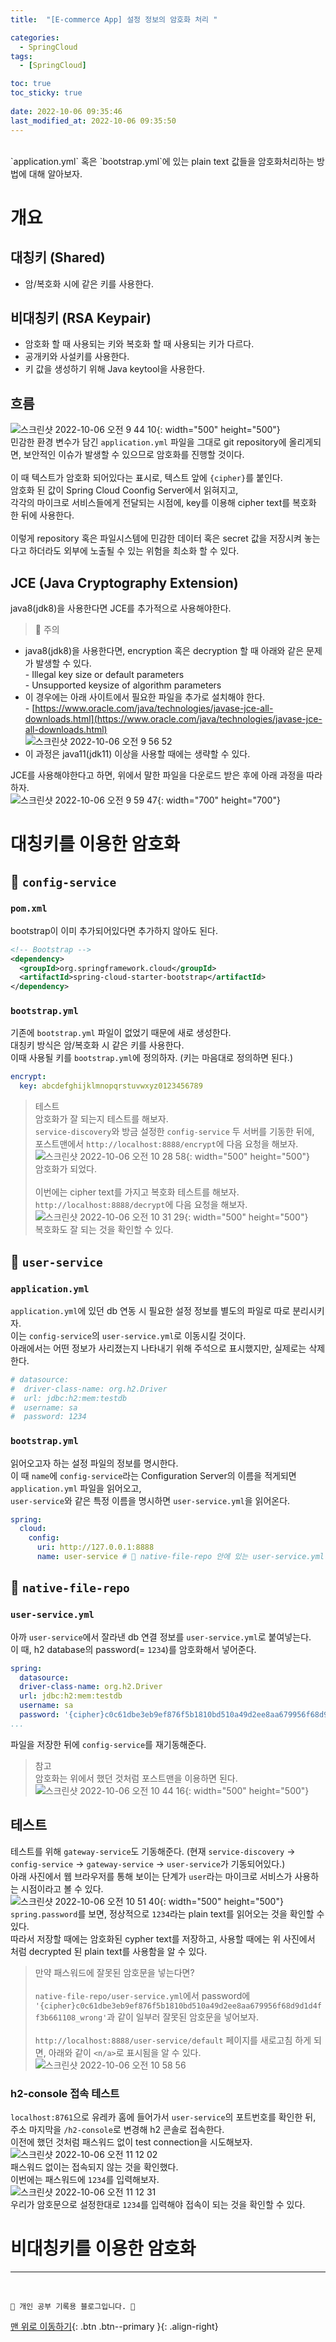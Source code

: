 ```yaml
---
title:  "[E-commerce App] 설정 정보의 암호화 처리 "

categories:
  - SpringCloud
tags:
  - [SpringCloud]

toc: true
toc_sticky: true
 
date: 2022-10-06 09:35:46
last_modified_at: 2022-10-06 09:35:50
---
```


<br>
`application.yml` 혹은 `bootstrap.yml`에 있는 plain text 값들을 암호화처리하는 방법에 대해 알아보자.

# 개요
## 대칭키 (Shared)
- 암/복호화 시에 같은 키를 사용한다.

## 비대칭키 (RSA Keypair)
- 암호화 할 때 사용되는 키와 복호화 할 때 사용되는 키가 다르다.
- 공개키와 사설키를 사용한다.
- 키 값을 생성하기 위해 Java keytool을 사용한다.

## 흐름
![스크린샷 2022-10-06 오전 9 44 10](https://user-images.githubusercontent.com/59405576/194188883-2cde97ae-d121-4eeb-9808-7f46f40afd43.png){: width="500" height="500"}<br>
민감한 환경 변수가 담긴 `application.yml` 파일을 그대로 git repository에 올리게되면, 보안적인 이슈가 발생할 수 있으므로 암호화를 진행할 것이다.<br><br>
이 때 텍스트가 암호화 되어있다는 표시로, 텍스트 앞에 `{cipher}`를 붙인다.<br>
암호화 된 값이 Spring Cloud Coonfig Server에서 읽혀지고, <br>
각각의 마이크로 서비스들에게 전달되는 시점에, key를 이용해 cipher text를 복호화 한 뒤에 사용한다.<br><br>
이렇게 repository 혹은 파일시스템에 민감한 데이터 혹은 secret 값을 저장시켜 놓는다고 하더라도 외부에 노출될 수 있는 위험을 최소화 할 수 있다.

## JCE (Java Cryptography Extension)
java8(jdk8)을 사용한다면 JCE를 추가적으로 사용해야한다.
> 🚨 주의
- java8(jdk8)을 사용한다면, encryption 혹은 decryption 할 때 아래와 같은 문제가 발생할 수 있다.<br>- Illegal key size or default parameters<br>- Unsupported keysize of algorithm parameters
- 이 경우에는 아래 사이트에서 필요한 파일을 추가로 설치해야 한다.<br>- [https://www.oracle.com/java/technologies/javase-jce-all-downloads.html](https://www.oracle.com/java/technologies/javase-jce-all-downloads.html)<br>![스크린샷 2022-10-06 오전 9 56 52](https://user-images.githubusercontent.com/59405576/194189980-2f778c8c-8a87-4838-b9e1-ee624f3c4722.png)
- 이 과정은 java11(jdk11) 이상을 사용할 때에는 생략할 수 있다.

JCE를 사용해야한다고 하면, 위에서 말한 파일을 다운로드 받은 후에 아래 과정을 따라하자.<br>
![스크린샷 2022-10-06 오전 9 59 47](https://user-images.githubusercontent.com/59405576/194190340-92d8cb1c-991d-4f4a-8961-d4e022b042e4.png){: width="700" height="700"}

# 대칭키를 이용한 암호화
## 🍊 `config-service`
### `pom.xml`
bootstrap이 이미 추가되어있다면 추가하지 않아도 된다.
```xml
<!-- Bootstrap -->
<dependency>
  <groupId>org.springframework.cloud</groupId>
  <artifactId>spring-cloud-starter-bootstrap</artifactId>
</dependency>
```

### `bootstrap.yml`
기존에 `bootstrap.yml` 파일이 없었기 때문에 새로 생성한다.<br>
대칭키 방식은 암/복호화 시 같은 키를 사용한다.<br>
이때 사용될 키를 `bootstrap.yml`에 정의하자. (키는 마음대로 정의하면 된다.)
```yml
encrypt:
  key: abcdefghijklmnopqrstuvwxyz0123456789
```

> 테스트<br>
암호화가 잘 되는지 테스트를 해보자.<br>
`service-discovery`와 방금 설정한 `config-service` 두 서버를 기동한 뒤에,<br>
포스트맨에서 `http://localhost:8888/encrypt`에 다음 요청을 해보자.<br>
![스크린샷 2022-10-06 오전 10 28 58](https://user-images.githubusercontent.com/59405576/194193666-3bcc448f-3fe1-4257-ac1e-5d2a25616ae1.png){: width="500" height="500"}<br>
암호화가 되었다.<br><br>
이번에는 cipher text를 가지고 복호화 테스트를 해보자.<br>
`http://localhost:8888/decrypt`에 다음 요청을 해보자.<br>
![스크린샷 2022-10-06 오전 10 31 29](https://user-images.githubusercontent.com/59405576/194193947-7dba8727-344a-4574-a42d-d66c9558353b.png){: width="500" height="500"}<br>
복호화도 잘 되는 것을 확인할 수 있다.

## 🍊 `user-service`
### `application.yml`
`application.yml`에 있던 db 연동 시 필요한 설정 정보를 별도의 파일로 따로 분리시키자.<br>
이는 `config-service`의 `user-service.yml`로 이동시킬 것이다.<br>
아래에서는 어떤 정보가 사리졌는지 나타내기 위해 주석으로 표시했지만, 실제로는 삭제한다.
```yml
# datasource:
#  driver-class-name: org.h2.Driver
#  url: jdbc:h2:mem:testdb
#  username: sa
#  password: 1234
```

### `bootstrap.yml`
읽어오고자 하는 설정 파일의 정보를 명시한다.<br>
이 때 `name`에 `config-service`라는 Configuration Server의 이름을 적게되면 `application.yml` 파일을 읽어오고,<br>
`user-service`와 같은 특정 이름을 명시하면 `user-service.yml`을 읽어온다.
```yml
spring:
  cloud:
    config:
      uri: http://127.0.0.1:8888
      name: user-service # 🌟 native-file-repo 안에 있는 user-service.yml 파일을 읽어온다.
```

## 🍊 `native-file-repo`
### `user-service.yml`
아까 `user-service`에서 잘라낸 db 연결 정보를 `user-service.yml`로 붙여넣는다.<br>
이 때, h2 database의 password(= `1234`)를 암호화해서 넣어준다. <br>
```yml
spring:
  datasource:
  driver-class-name: org.h2.Driver
  url: jdbc:h2:mem:testdb
  username: sa
  password: '{cipher}c0c61dbe3eb9ef876f5b1810bd510a49d2ee8aa679956f68d9d1d4ff3b661108'
...
```
파일을 저장한 뒤에 `config-service`를 재기동해준다.

> 참고<br>
암호화는 위에서 했던 것처럼 포스트맨을 이용하면 된다.<br>
![스크린샷 2022-10-06 오전 10 44 16](https://user-images.githubusercontent.com/59405576/194195739-ec330646-ad70-4492-a2c8-06e3b10c2338.png){: width="500" height="500"}

## 테스트
테스트를 위해 `gateway-service`도 기동해준다. (현재 `service-discovery` -> `config-service` -> `gateway-service` -> `user-service`가 기동되어있다.)<br>
아래 사진에서 웹 브라우저를 통해 보이는 단계가 `user`라는 마이크로 서비스가 사용하는 시점이라고 볼 수 있다.<br>
![스크린샷 2022-10-06 오전 10 51 40](https://user-images.githubusercontent.com/59405576/194196535-328bf776-ce78-4235-bcbe-ddedc790e9b1.png){: width="500" height="500"}<br>
`spring.password`를 보면, 정상적으로 `1234`라는 plain text를 읽어오는 것을 확인할 수 있다.<br>
따라서 저장할 때에는 암호화된 cypher text를 저장하고, 사용할 때에는 위 사진에서 처럼 decrypted 된 plain text를 사용함을 알 수 있다.

> 만약 패스워드에 잘못된 암호문을 넣는다면?<br><br>
`native-file-repo/user-service.yml`에서 password에<br>
`'{cipher}c0c61dbe3eb9ef876f5b1810bd510a49d2ee8aa679956f68d9d1d4ff3b661108_wrong'`과 같이 일부러 잘못된 암호문을 넣어보자.<br><br>
`http://localhost:8888/user-service/default` 페이지를 새로고침 하게 되면, 아래와 같이 `<n/a>`로 표시됨을 알 수 있다.<br>
![스크린샷 2022-10-06 오전 10 58 56](https://user-images.githubusercontent.com/59405576/194197403-fc8c676e-6281-4f5f-a178-d3c56a249dcc.png)

### h2-console 접속 테스트
`localhost:8761`으로 유레카 홈에 들어가서 `user-service`의 포트번호를 확인한 뒤, 주소 마지막을 `/h2-console`로 변경해 h2 콘솔로 접속한다.<br>
이전에 했던 것처럼 패스워드 없이 test connection을 시도해보자.<br>
![스크린샷 2022-10-06 오전 11 12 02](https://user-images.githubusercontent.com/59405576/194198814-21323fdb-3edd-487f-bc54-649d72dc5193.png)<br>
패스워드 없이는 접속되지 않는 것을 확인했다.<br>
이번에는 패스워드에 `1234`를 입력해보자.<br>
![스크린샷 2022-10-06 오전 11 12 31](https://user-images.githubusercontent.com/59405576/194198869-ae241add-0390-4d05-a2c1-d7cd3e2e0db8.png)<br>
우리가 암호문으로 설정한대로 `1234`를 입력해야 접속이 되는 것을 확인할 수 있다. 

# 비대칭키를 이용한 암호화


















***
<br>


    💛 개인 공부 기록용 블로그입니다. 👻

[맨 위로 이동하기](#){: .btn .btn--primary }{: .align-right}